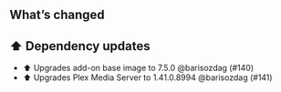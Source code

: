 ## What’s changed

## ⬆️ Dependency updates

- ⬆️ Upgrades add-on base image to 7.5.0 @barisozdag (#140)
- ⬆️ Upgrades Plex Media Server to 1.41.0.8994 @barisozdag (#141)
